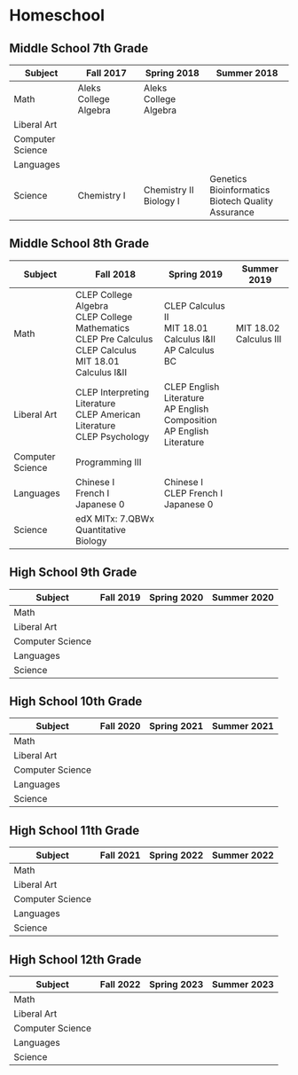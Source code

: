 # Homeschool

## Middle School 7th Grade

| Subject | Fall 2017 | Spring 2018 | Summer 2018 |
|---------|------|--------|--------|
| Math | Aleks College Algebra | Aleks College Algebra | |
| Liberal Art | | |
| Computer Science | | |
| Languages | | |
| Science | Chemistry I | Chemistry II  <br> Biology I | Genetics  <br> Bioinformatics <br> Biotech Quality Assurance |

## Middle School 8th Grade

| Subject | Fall 2018 | Spring 2019 | Summer 2019 |
|---------|------|--------|--------|
| Math | CLEP College Algebra <br> CLEP College Mathematics <br> CLEP Pre Calculus <br> CLEP Calculus <br> MIT 18.01 Calculus I&II| CLEP Calculus II <br> MIT 18.01 Calculus I&II <br> AP Calculus BC| MIT 18.02 Calculus III |
| Liberal Art | CLEP Interpreting Literature <br> CLEP American Literature <br> CLEP Psychology | CLEP English Literature <br> AP English Composition <br> AP English Literature |
| Computer Science | Programming III | |
| Languages | Chinese I <br> French I <br> Japanese 0 | Chinese I <br> CLEP French I <br> Japanese 0|
| Science | edX MITx: 7.QBWx Quantitative Biology | | |

## High School 9th Grade

| Subject | Fall 2019 | Spring 2020 | Summer 2020 |
|---------|------|--------|--------|
| Math | | | |
| Liberal Art | | |
| Computer Science | | |
| Languages | | |
| Science | | | |

## High School 10th Grade

| Subject | Fall 2020 | Spring 2021 | Summer 2021 |
|---------|------|--------|--------|
| Math | | | |
| Liberal Art | | |
| Computer Science | | |
| Languages | | |
| Science | | | |

## High School 11th Grade

| Subject | Fall 2021 | Spring 2022 | Summer 2022 |
|---------|------|--------|--------|
| Math | | | |
| Liberal Art | | |
| Computer Science | | |
| Languages | | |
| Science | | | |

## High School 12th Grade

| Subject | Fall 2022 | Spring 2023 | Summer 2023 |
|---------|------|--------|--------|
| Math | | | |
| Liberal Art | | |
| Computer Science | | |
| Languages | | |
| Science | | | |
